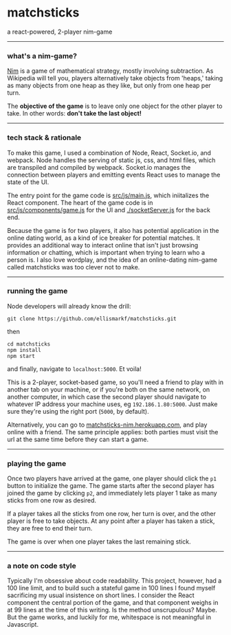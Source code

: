 # matchsticks
a react-powered, 2-player nim-game
___

### what's a nim-game?
[Nim](https://en.wikipedia.org/wiki/Nim) is a game of mathematical strategy, mostly involving subtraction.  As Wikipedia will tell you, players alternatively take objects from 'heaps,' taking as many objects from one heap as they like, but only from one heap per turn.

The **objective of the game** is to leave only one object for the other player to take. In other words: **don't take the last object!**

___
### tech stack & rationale
To make this game, I used a combination of Node, React, Socket.io, and webpack. Node handles the serving of static js, css, and html files, which are transpiled and compiled by webpack.  Socket.io manages the connection between players and emitting events React uses to manage the state of the UI.

The entry point for the game code is [src/js/main.js](https://github.com/ellismarkf/matchsticks/blob/master/src/js/main.js), which iniitalizes the React component. The heart of the game code is in [src/js/components/game.js](https://github.com/ellismarkf/matchsticks/blob/master/src/js/components/game.js) for the UI and [./socketServer.js](https://github.com/ellismarkf/matchsticks/blob/master/socketServer.js) for the back end.

Because the game is for two players, it also has potential application in the online dating world, as a kind of ice breaker for potential matches.  It provides an additional way to interact online that isn't just browsing information or chatting, which is important when trying to learn who a person is.  I also love wordplay, and the idea of an online-dating nim-game called matchsticks was too clever not to make.

___
### running the game
Node developers will already know the drill:

``git clone https://github.com/ellismarkf/matchsticks.git``

then

```
cd matchsticks
npm install
npm start
```
and finally, navigate to ``localhost:5000``.  Et voila!

This is a 2-player, socket-based game, so you'll need a friend to play with in another tab on your machine, or if you're both on the same network, on another computer, in which case the second player should navigate to whatever IP address your machine uses, eg ``192.186.1.80:5000``.  Just make sure they're using the right port (``5000``, by default).

Alternatively, you can go to [matchsticks-nim.herokuapp.com](http://matchsticks-nim.herokuapp.com), and play online with a friend.  The same principle applies: both parties must visit the url at the same time before they can start a game.

___
### playing the game

Once two players have arrived at the game, one player should click the ``p1`` button to initialize the game.  The game starts after the second player has joined the game by clicking ``p2``, and immediately lets player 1 take as many sticks from one row as desired.

If a player takes all the sticks from one row, her turn is over, and the other player is free to take objects.  At any point after a player has taken a stick, they are free to end their turn.

The game is over when one player takes the last remaining stick.

___
### a note on code style
Typically I'm obsessive about code readability.  This project, however, had a 100 line limit, and to build such a stateful game in 100 lines I found myself sacrificing my usual insistence on short lines.  I consider the React component the central portion of the game, and that component weighs in at 99 lines at the time of this writing.  Is the method unscrupulous? Maybe. But the game works, and luckily for me, whitespace is not meaningful in Javascript.